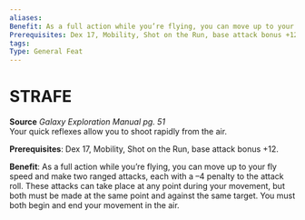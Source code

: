 ```yaml
---
aliases: 
Benefit: As a full action while you’re flying, you can move up to your fly speed and make two ranged attacks, each with a –4 penalty to the attack roll. These attacks can take place at any point during your movement, but both must be made at the same point and against the same target. You must both begin and end your movement in the air.
Prerequisites: Dex 17, Mobility, Shot on the Run, base attack bonus +12.
tags: 
Type: General Feat
---
```

# STRAFE
**Source** _Galaxy Exploration Manual pg. 51_  
Your quick reflexes allow you to shoot rapidly from the air.

**Prerequisites**: Dex 17, Mobility, Shot on the Run, base attack bonus +12.

**Benefit**: As a full action while you’re flying, you can move up to your fly speed and make two ranged attacks, each with a –4 penalty to the attack roll. These attacks can take place at any point during your movement, but both must be made at the same point and against the same target. You must both begin and end your movement in the air.